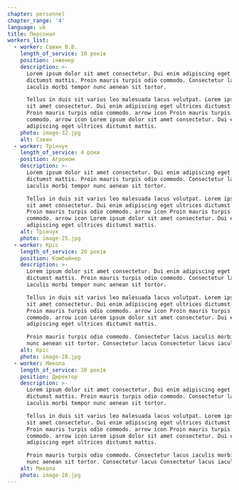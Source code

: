 ```yaml
---
chapter: personnel
chapter_range: '4'
language: uk
title: Персонал
workers_list:
  - worker: Савин В.В.
    length_of_service: 10 років
    position: інженер
    description: >-
      Lorem ipsum dolor sit amet consectetur. Dui enim adipiscing eget ultrices
      dictumst mattis. Proin mauris turpis odio commodo. Consectetur lacus
      iaculis morbi tempor nunc aenean sit tortor.

      Tellus in duis sit varius leo malesuada lacus volutpat. Lorem ipsum dolor
      sit amet consectetur. Dui enim adipiscing eget ultrices dictumst mattis.
      Proin mauris turpis odio commodo. arrow icon Proin mauris turpis odio
      commodo. arrow icon Lorem ipsum dolor sit amet consectetur. Dui enim
      adipiscing eget ultrices dictumst mattis.
    photo: image-32.jpg
    alt: Савин
  - worker: Трінчук
    length_of_service: 4 роки
    position: Агроном
    description: >-
      Lorem ipsum dolor sit amet consectetur. Dui enim adipiscing eget ultrices
      dictumst mattis. Proin mauris turpis odio commodo. Consectetur lacus
      iaculis morbi tempor nunc aenean sit tortor.

      Tellus in duis sit varius leo malesuada lacus volutpat. Lorem ipsum dolor
      sit amet consectetur. Dui enim adipiscing eget ultrices dictumst mattis.
      Proin mauris turpis odio commodo. arrow icon Proin mauris turpis odio
      commodo. arrow icon Lorem ipsum dolor sit amet consectetur. Dui enim
      adipiscing eget ultrices dictumst mattis.
    alt: Трінчук
    photo: image-25.jpg
  - worker: Кріс
    length_of_service: 20 років
    position: Комбайнер
    description: >-
      Lorem ipsum dolor sit amet consectetur. Dui enim adipiscing eget ultrices
      dictumst mattis. Proin mauris turpis odio commodo. Consectetur lacus
      iaculis morbi tempor nunc aenean sit tortor.

      Tellus in duis sit varius leo malesuada lacus volutpat. Lorem ipsum dolor
      sit amet consectetur. Dui enim adipiscing eget ultrices dictumst mattis.
      Proin mauris turpis odio commodo. arrow icon Proin mauris turpis odio
      commodo. arrow icon Lorem ipsum dolor sit amet consectetur. Dui enim
      adipiscing eget ultrices dictumst mattis.

      Proin mauris turpis odio commodo. Consectetur lacus iaculis morbi tempor
      nunc aenean sit tortor. Consectetur lacus Consectetur lacus iaculis.
    alt: Кріс
    photo: image-28.jpg
  - worker: Микола
    length_of_service: 20 років
    position: Директор
    description: >-
      Lorem ipsum dolor sit amet consectetur. Dui enim adipiscing eget ultrices
      dictumst mattis. Proin mauris turpis odio commodo. Consectetur lacus
      iaculis morbi tempor nunc aenean sit tortor.

      Tellus in duis sit varius leo malesuada lacus volutpat. Lorem ipsum dolor
      sit amet consectetur. Dui enim adipiscing eget ultrices dictumst mattis.
      Proin mauris turpis odio commodo. arrow icon Proin mauris turpis odio
      commodo. arrow icon Lorem ipsum dolor sit amet consectetur. Dui enim
      adipiscing eget ultrices dictumst mattis.

      Proin mauris turpis odio commodo. Consectetur lacus iaculis morbi tempor
      nunc aenean sit tortor. Consectetur lacus Consectetur lacus iaculis.
    alt: Микола
    photo: image-28.jpg
---
```

